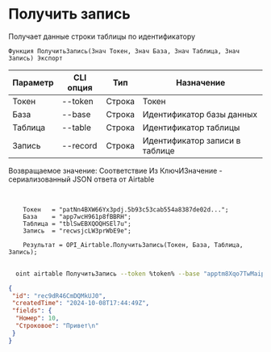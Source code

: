 ﻿---
sidebar_position: 2
---

# Получить запись
 Получает данные строки таблицы по идентификатору



`Функция ПолучитьЗапись(Знач Токен, Знач База, Знач Таблица, Знач Запись) Экспорт`

  | Параметр | CLI опция | Тип | Назначение |
  |-|-|-|-|
  | Токен | --token | Строка | Токен |
  | База | --base | Строка | Идентификатор базы данных |
  | Таблица | --table | Строка | Идентификатор таблицы |
  | Запись | --record | Строка | Идентификатор записи в таблице |

  
  Возвращаемое значение:   Соответствие Из КлючИЗначение - сериализованный JSON ответа от Airtable

<br/>




```bsl title="Пример кода"
    Токен   = "patNn4BXW66Yx3pdj.5b93c53cab554a8387de02d...";
    База    = "app7wcH961p8fBBRH";
    Таблица = "tblSwEBXQOQHSEl7u";
    Запись  = "recwsjcLW3prWbE9e";

    Результат = OPI_Airtable.ПолучитьЗапись(Токен, База, Таблица, Запись);
```



```sh title="Пример команды CLI"
    
  oint airtable ПолучитьЗапись --token %token% --base "apptm8Xqo7TwMaipQ" --table "tbl9G4jVoTJpxYwSY" --record "recV6DxeLQMBNJrUk"

```

```json title="Результат"
{
 "id": "rec9dR46CmDQMkUJ0",
 "createdTime": "2024-10-08T17:44:49Z",
 "fields": {
  "Номер": 10,
  "Строковое": "Привет\n"
 }
}
```
